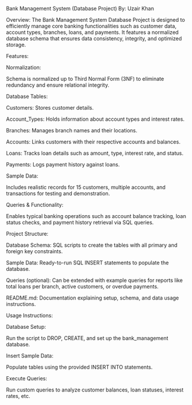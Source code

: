  Bank Management System (Database Project)
By: Uzair Khan

Overview:
The Bank Management System Database Project is designed to efficiently manage core banking functionalities such as customer data, account types, branches, loans, and payments. It features a normalized database schema that ensures data consistency, integrity, and optimized storage.

 Features:

Normalization:

Schema is normalized up to Third Normal Form (3NF) to eliminate redundancy and ensure relational integrity.

Database Tables:

Customers: Stores customer details.

Account_Types: Holds information about account types and interest rates.

Branches: Manages branch names and their locations.

Accounts: Links customers with their respective accounts and balances.

Loans: Tracks loan details such as amount, type, interest rate, and status.

Payments: Logs payment history against loans.

Sample Data:

Includes realistic records for 15 customers, multiple accounts, and transactions for testing and demonstration.

Queries & Functionality:

Enables typical banking operations such as account balance tracking, loan status checks, and payment history retrieval via SQL queries.

 Project Structure:

Database Schema: SQL scripts to create the tables with all primary and foreign key constraints.

Sample Data: Ready-to-run SQL INSERT statements to populate the database.

Queries (optional): Can be extended with example queries for reports like total loans per branch, active customers, or overdue payments.

README.md: Documentation explaining setup, schema, and data usage instructions.

 Usage Instructions:

Database Setup:

Run the script to DROP, CREATE, and set up the bank_management database.

Insert Sample Data:

Populate tables using the provided INSERT INTO statements.

Execute Queries:

Run custom queries to analyze customer balances, loan statuses, interest rates, etc.
